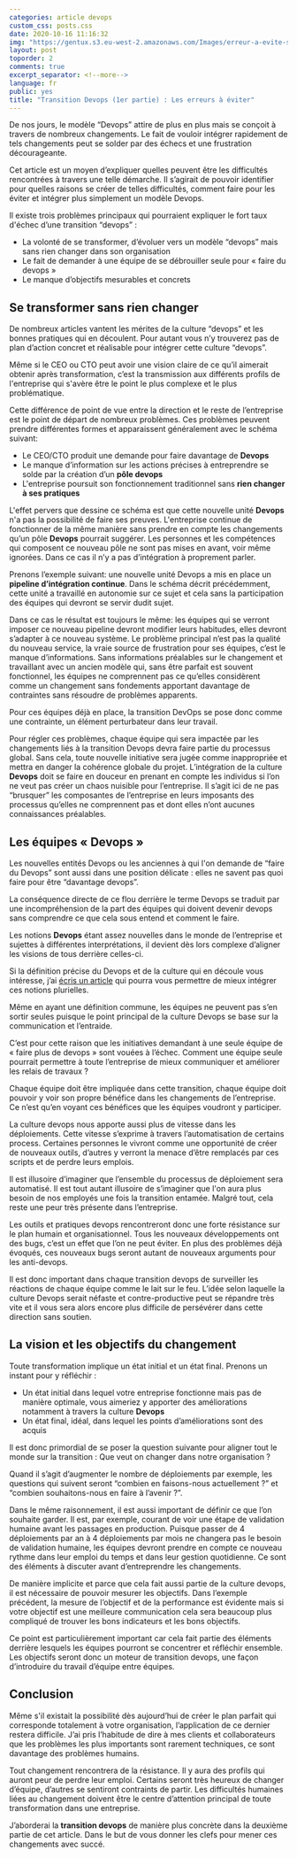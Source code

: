 ```yaml
---
categories: article devops
custom_css: posts.css
date: 2020-10-16 11:16:32
img: "https://gentux.s3.eu-west-2.amazonaws.com/Images/erreur-a-evite-small.png"
layout: post
toporder: 2
comments: true
excerpt_separator: <!--more-->
language: fr
public: yes
title: "Transition Devops (1er partie) : Les erreurs à éviter"
---
```


De nos jours, le modèle “Devops” attire de plus en plus mais se conçoit à
travers de nombreux changements. Le fait de vouloir intégrer rapidement de tels
changements peut se solder par des échecs et une frustration décourageante.

<!--more-->

Cet article est un moyen d’expliquer quelles peuvent être les difficultés
rencontrées à travers une telle démarche. Il s’agirait de pouvoir identifier
pour quelles raisons se créer de telles difficultés, comment faire pour les
éviter et intégrer plus simplement un modèle Devops.

Il existe trois problèmes principaux qui pourraient expliquer le fort taux
d'échec d’une transition “devops” :

* La volonté de se transformer, d’évoluer vers un modèle “devops” mais sans
  rien changer dans son organisation
* Le fait de demander à une équipe de se débrouiller seule pour « faire du
  devops »
* Le manque d’objectifs mesurables et concrets

## Se transformer sans rien changer

De nombreux articles vantent les mérites de la culture “devops” et les bonnes
pratiques qui en découlent. Pour autant vous n’y trouverez pas de plan d’action
concret et réalisable pour intégrer cette culture “devops”.

Même si le CEO ou CTO peut avoir une vision claire de ce qu’il aimerait obtenir
après transformation, c’est la transmission aux différents profils de
l'entreprise qui s'avère être le point le plus complexe et le plus
problématique.

Cette différence de point de vue entre la direction et le reste de l’entreprise
est le point de départ de nombreux problèmes. Ces problèmes peuvent prendre
différentes formes et apparaissent généralement avec le schéma suivant:

* Le CEO/CTO produit une demande pour faire davantage de **Devops**
* Le manque d’information sur les actions précises à entreprendre se solde par
  la création d’un **pôle devops**
* L'entreprise poursuit son fonctionnement traditionnel sans **rien changer à ses
  pratiques**

L'effet pervers que dessine ce schéma est que cette nouvelle unité **Devops**
n'a pas la possibilité de faire ses preuves. L'entreprise continue de
fonctionner de la même manière sans prendre en compte les changements qu’un
pôle **Devops** pourrait suggérer. Les personnes et les compétences qui
composent ce nouveau pôle ne sont pas mises en avant, voir même ignorées. Dans
ce cas il n’y a pas d’intégration à proprement parler.

Prenons l’exemple suivant: une nouvelle unité Devops a mis en place un
**pipeline d’intégration continue**. Dans le schéma décrit précédemment, cette
unité a travaillé en autonomie sur ce sujet et cela sans la participation des
équipes qui devront se servir dudit sujet.

Dans ce cas le résultat est toujours le même: les équipes qui se verront
imposer ce nouveau pipeline devront modifier leurs habitudes, elles devront
s’adapter à ce nouveau système. Le problème principal n’est pas la qualité du
nouveau service, la vraie source de frustration pour ses équipes, c’est le
manque d’informations. Sans informations préalables sur le changement et
travaillant avec un ancien modèle qui, sans être parfait est souvent
fonctionnel, les équipes ne comprennent pas ce qu’elles considèrent comme un
changement sans fondements apportant davantage de contraintes sans résoudre de
problèmes apparents.

Pour ces équipes déjà en place, la transition DevOps se pose donc comme une
contrainte, un élément perturbateur dans leur travail.

Pour régler ces problèmes, chaque équipe qui sera impactée par les changements
liés à la transition Devops devra faire partie du processus global. Sans cela,
toute nouvelle initiative sera jugée comme inappropriée et mettra en danger la
cohérence globale du projet. L’intégration de la culture **Devops** doit se faire
en douceur en prenant en compte les individus si l’on ne veut pas créer un
chaos nuisible pour l’entreprise. Il s’agit ici de ne pas “brusquer” les
composantes de l’entreprise en leurs imposants des processus qu’elles ne
comprennent pas et dont elles n’ont aucunes connaissances préalables.

## Les équipes « Devops »

Les nouvelles entités Devops ou les anciennes à qui l'on demande de “faire du
Devops” sont aussi dans une position délicate : elles ne savent pas quoi
faire pour être “davantage devops”.

La conséquence directe de ce flou derrière le terme Devops se traduit par une
incompréhension de la part des équipes qui doivent devenir devops sans
comprendre ce que cela sous entend et comment le faire.

Les notions **Devops** étant assez nouvelles dans le monde de l’entreprise et
sujettes à différentes interprétations, il devient dès lors complexe d’aligner
les visions de tous derrière celles-ci.

Si la définition précise du Devops et de la culture qui en découle vous
intéresse, j’ai [écris un
article](https://romain.soufflet.io/work/devops/sre/2018/08/11/sre-devops-que-font-ils)
qui pourra vous permettre de mieux intégrer ces notions plurielles.

Même en ayant une définition commune, les équipes ne peuvent pas s’en sortir
seules puisque le point principal de la culture Devops se base sur la
communication et l’entraide.

C’est pour cette raison que les initiatives demandant à une seule équipe de «
faire plus de devops » sont vouées à l’échec. Comment une équipe seule pourrait
permettre à toute l’entreprise de mieux communiquer et améliorer les relais de
travaux ?

Chaque équipe doit être impliquée dans cette transition, chaque équipe doit
pouvoir y voir son propre bénéfice dans les changements de l’entreprise. Ce
n’est qu’en voyant ces bénéfices que les équipes voudront y participer.

La culture devops nous apporte aussi plus de vitesse dans les déploiements.
Cette vitesse s’exprime à travers l’automatisation de certains process.
Certaines personnes le vivront comme une opportunité de créer de nouveaux
outils, d’autres y verront la menace d’être remplacés par ces scripts et de
perdre leurs emplois.

Il est illusoire d’imaginer que l’ensemble du processus de déploiement sera
automatisé. Il est tout autant illusoire de s’imaginer que l'on aura plus
besoin de nos employés une fois la transition entamée. Malgré tout, cela reste
une peur très présente dans l’entreprise.

Les outils et pratiques devops rencontreront donc une forte résistance sur le
plan humain et organisationnel. Tous les nouveaux développements ont des bugs,
c’est un effet que l’on ne peut éviter. En plus des problèmes déjà évoqués, ces
nouveaux bugs seront autant de nouveaux arguments pour les anti-devops.

Il est donc important dans chaque transition devops de surveiller les réactions
de chaque équipe comme le lait sur le feu. L’idée selon laquelle la culture
Devops serait néfaste et contre-productive peut se répandre très vite et il
vous sera alors encore plus difficile de persévérer dans cette direction sans
soutien.

## La vision et les objectifs du changement

Toute transformation implique un état initial et un état final. Prenons un
instant pour y réfléchir :

* Un état initial dans lequel votre entreprise fonctionne mais pas de manière
  optimale, vous aimeriez y apporter des améliorations notamment à travers la
  culture **Devops**
* Un état final, idéal, dans lequel les points d’améliorations sont des acquis

Il est donc primordial de se poser la question suivante pour aligner tout le
monde sur la transition : Que veut on changer dans notre organisation ?

Quand il s’agit d’augmenter le nombre de déploiements par exemple, les
questions qui suivent seront “combien en faisons-nous actuellement ?” et
“combien souhaitons-nous en faire à l’avenir ?”.

Dans le même raisonnement, il est aussi important de définir ce que l’on
souhaite garder. Il est, par exemple, courant de voir une étape de validation
humaine avant les passages en production. Puisque passer de 4 déploiements par
an à 4 déploiements par mois ne changera pas le besoin de validation humaine,
les équipes devront prendre en compte ce nouveau rythme dans leur emploi du
temps et dans leur gestion quotidienne. Ce sont des éléments à discuter avant
d’entreprendre les changements.

De manière implicite et parce que cela fait aussi partie de la culture devops,
il est nécessaire de pouvoir mesurer les objectifs. Dans l’exemple précédent,
la mesure de l’objectif et de la performance est évidente mais si votre
objectif est une meilleure communication cela sera beaucoup plus compliqué de
trouver les bons indicateurs et les bons objectifs.

Ce point est particulièrement important car cela fait partie des éléments
derrière lesquels les équipes pourront se concentrer et réfléchir ensemble. Les
objectifs seront donc un moteur de transition devops, une façon d’introduire du
travail d’équipe entre équipes.

## Conclusion

Même s'il existait la possibilité dès aujourd’hui de créer le plan parfait qui
corresponde totalement à votre organisation, l’application de ce dernier
restera difficile. J’ai pris l’habitude de dire à mes clients et collaborateurs
que les problèmes les plus importants sont rarement techniques, ce sont
davantage des problèmes humains.

Tout changement rencontrera de la résistance. Il y aura des profils qui auront
peur de perdre leur emploi. Certains seront très heureux de changer d’équipe,
d’autres se sentiront contraints de partir. Les difficultés humaines liées au
changement doivent être le centre d’attention principal de toute transformation
dans une entreprise.

J’aborderai la **transition devops** de manière plus concrète dans la deuxième
partie de cet article. Dans le but de vous donner les clefs pour mener ces
changements avec succé.
